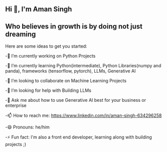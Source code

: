 ## Hi 👋, I'm Aman Singh






<!--
**Aman697484/Aman697484** is a ✨ _special_ ✨ repository because its `README.md` (this file) appears on your GitHub profile.
-->
## Who believes in growth is by doing not just dreaming

Here are some ideas to get you started:

-🔭 I’m currently working on Python Projects 

-🌱 I’m currently learning Python(intermediate), Python Libraries(numpy and panda), frameworks (tensorflow, pytorch), LLMs, Generative AI

-👯 I’m looking to collaborate on Machine Learning Projects

-🤔 I’m looking for help with Building LLMs

-💬 Ask me about how to use Generative AI best for your business or enterprise

-📫 How to reach me: https://www.linkedin.com/in/aman-singh-634296258

-😄 Pronouns: he/him

-⚡ Fun fact: I'm also a front end developer, learning along with building projects ;) 

